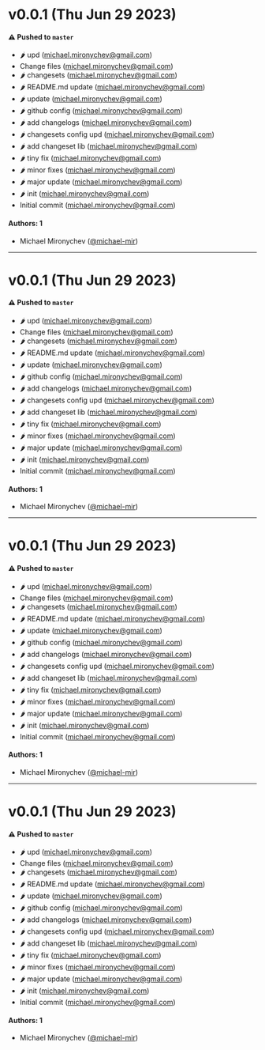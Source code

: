 # v0.0.1 (Thu Jun 29 2023)

#### ⚠️ Pushed to `master`

- :hot_pepper: upd (michael.mironychev@gmail.com)
- Change files (michael.mironychev@gmail.com)
- :hot_pepper: changesets (michael.mironychev@gmail.com)
- :hot_pepper: README.md update (michael.mironychev@gmail.com)
- :hot_pepper: update (michael.mironychev@gmail.com)
- :hot_pepper: github config (michael.mironychev@gmail.com)
- :hot_pepper: add changelogs (michael.mironychev@gmail.com)
- :hot_pepper: changesets config upd (michael.mironychev@gmail.com)
- :hot_pepper: add changeset lib (michael.mironychev@gmail.com)
- :hot_pepper: tiny fix (michael.mironychev@gmail.com)
- :hot_pepper: minor fixes (michael.mironychev@gmail.com)
- :hot_pepper: major update (michael.mironychev@gmail.com)
- :hot_pepper: init (michael.mironychev@gmail.com)
- Initial commit (michael.mironychev@gmail.com)

#### Authors: 1

- Michael Mironychev ([@michael-mir](https://github.com/michael-mir))

---

# v0.0.1 (Thu Jun 29 2023)

#### ⚠️ Pushed to `master`

- :hot_pepper: upd (michael.mironychev@gmail.com)
- Change files (michael.mironychev@gmail.com)
- :hot_pepper: changesets (michael.mironychev@gmail.com)
- :hot_pepper: README.md update (michael.mironychev@gmail.com)
- :hot_pepper: update (michael.mironychev@gmail.com)
- :hot_pepper: github config (michael.mironychev@gmail.com)
- :hot_pepper: add changelogs (michael.mironychev@gmail.com)
- :hot_pepper: changesets config upd (michael.mironychev@gmail.com)
- :hot_pepper: add changeset lib (michael.mironychev@gmail.com)
- :hot_pepper: tiny fix (michael.mironychev@gmail.com)
- :hot_pepper: minor fixes (michael.mironychev@gmail.com)
- :hot_pepper: major update (michael.mironychev@gmail.com)
- :hot_pepper: init (michael.mironychev@gmail.com)
- Initial commit (michael.mironychev@gmail.com)

#### Authors: 1

- Michael Mironychev ([@michael-mir](https://github.com/michael-mir))

---

# v0.0.1 (Thu Jun 29 2023)

#### ⚠️ Pushed to `master`

- :hot_pepper: upd (michael.mironychev@gmail.com)
- Change files (michael.mironychev@gmail.com)
- :hot_pepper: changesets (michael.mironychev@gmail.com)
- :hot_pepper: README.md update (michael.mironychev@gmail.com)
- :hot_pepper: update (michael.mironychev@gmail.com)
- :hot_pepper: github config (michael.mironychev@gmail.com)
- :hot_pepper: add changelogs (michael.mironychev@gmail.com)
- :hot_pepper: changesets config upd (michael.mironychev@gmail.com)
- :hot_pepper: add changeset lib (michael.mironychev@gmail.com)
- :hot_pepper: tiny fix (michael.mironychev@gmail.com)
- :hot_pepper: minor fixes (michael.mironychev@gmail.com)
- :hot_pepper: major update (michael.mironychev@gmail.com)
- :hot_pepper: init (michael.mironychev@gmail.com)
- Initial commit (michael.mironychev@gmail.com)

#### Authors: 1

- Michael Mironychev ([@michael-mir](https://github.com/michael-mir))

---

# v0.0.1 (Thu Jun 29 2023)

#### ⚠️ Pushed to `master`

- :hot_pepper: upd (michael.mironychev@gmail.com)
- Change files (michael.mironychev@gmail.com)
- :hot_pepper: changesets (michael.mironychev@gmail.com)
- :hot_pepper: README.md update (michael.mironychev@gmail.com)
- :hot_pepper: update (michael.mironychev@gmail.com)
- :hot_pepper: github config (michael.mironychev@gmail.com)
- :hot_pepper: add changelogs (michael.mironychev@gmail.com)
- :hot_pepper: changesets config upd (michael.mironychev@gmail.com)
- :hot_pepper: add changeset lib (michael.mironychev@gmail.com)
- :hot_pepper: tiny fix (michael.mironychev@gmail.com)
- :hot_pepper: minor fixes (michael.mironychev@gmail.com)
- :hot_pepper: major update (michael.mironychev@gmail.com)
- :hot_pepper: init (michael.mironychev@gmail.com)
- Initial commit (michael.mironychev@gmail.com)

#### Authors: 1

- Michael Mironychev ([@michael-mir](https://github.com/michael-mir))
